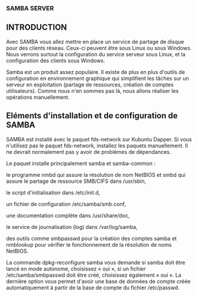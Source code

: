 ### SAMBA SERVER

## INTRODUCTION
Avec SAMBA vous allez mettre en place un service de partage de disque pour des clients réseau. Ceux-ci peuvent être sous Linux ou sous Windows. Nous verrons surtout la configuration du service serveur sous Linux, et la configuration des clients sous Windows.

Samba est un produit assez populaire. Il existe de plus en plus d'outils de configuration en environnement graphique qui simplifient les tâches sur un serveur en exploitation (partage de ressources, création de comptes utilisateurs). Comme nous n'en sommes pas là, nous allons réaliser les opérations manuellement.

## Eléments d'installation et de configuration de SAMBA
SAMBA est installé avec le paquet fds-network sur Kubuntu Dapper. Si vous n'utilisez pas le paquet fds-network, installez les paquets manuellement. Il ne devrait normalement pas y avoir de problèmes de dépendances.

Le paquet installe principalement samba et samba-common :

le programme nmbd qui assure la résolution de nom NetBIOS et smbd qui assure le partage de ressource SMB/CIFS dans /usr/sbin,

le script d'initialisation dans /etc/init.d,

un fichier de configuration /etc/samba/smb.conf,

une documentation complète dans /usr/share/doc,

le service de journalisation (log) dans /var/log/samba,

des outils comme smbpasswd pour la création des comptes samba et nmblookup pour vérifier le fonctionnement de la résolution de noms NetBIOS.

La commande dpkg-reconfigure samba vous demande si samba doit être lancé en mode autonome, choisissez « oui », si un fichier /etc/samba/smbpasswd doit être créé, choisissez également « oui ». La dernière option vous permet d'avoir une base de données de compte créée automatiquement à partir de la base de compte du fichier /etc/passwd.
